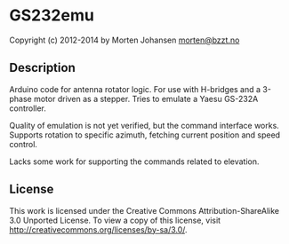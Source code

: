 GS232emu
========

Copyright (c) 2012-2014 by Morten Johansen <morten@bzzt.no>

Description
-----------

Arduino code for antenna rotator logic. For use with H-bridges and a 3-phase motor driven as a stepper. Tries to emulate a Yaesu GS-232A controller.

Quality of emulation is not yet verified, but the command interface works. Supports rotation to specific azimuth, fetching current position and speed control.

Lacks some work for supporting the commands related to elevation.

License
-------

This work is licensed under the Creative Commons Attribution-ShareAlike 3.0 Unported License. To view a copy of this license, visit http://creativecommons.org/licenses/by-sa/3.0/.

